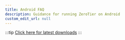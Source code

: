 ```yaml
---
title: Android FAQ
description: Guidance for running ZeroTier on Android
custom_edit_url: null
---
```


:::tip
[Click here for latest downloads](https://www.zerotier.com/download/)
:::
